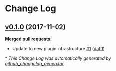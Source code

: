 # Change Log

## [v0.1.0](https://github.com/feathersjs-ecosystem/feathers-authentication-custom/tree/v0.1.0) (2017-11-02)
**Merged pull requests:**

- Update to new plugin infrastructure [\#1](https://github.com/feathersjs-ecosystem/feathers-authentication-custom/pull/1) ([daffl](https://github.com/daffl))



\* *This Change Log was automatically generated by [github_changelog_generator](https://github.com/skywinder/Github-Changelog-Generator)*